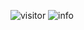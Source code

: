 ![visitor](https://visitor-badge.glitch.me/badge?page_id=Aokoooooo.readme)
![info](https://github-readme-stats.vercel.app/api?username=Aokoooooo&show_icons=true&count_private=true&hide=prs&theme=default_repocard)
<!--
**Aokoooooo/Aokoooooo** is a ✨ _special_ ✨ repository because its `README.md` (this file) appears on your GitHub profile.

Here are some ideas to get you started:

- 🔭 I’m currently working on ...
- 🌱 I’m currently learning ...
- 👯 I’m looking to collaborate on ...
- 🤔 I’m looking for help with ...
- 💬 Ask me about ...
- 📫 How to reach me: ...
- 😄 Pronouns: ...
- ⚡ Fun fact: ...
-->
